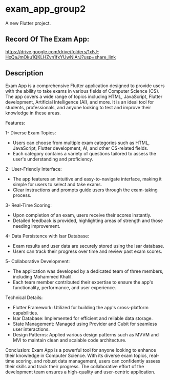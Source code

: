 # exam_app_group2

A new Flutter project.

## Record Of The Exam App:

https://drive.google.com/drive/folders/1xFJ-HxQaJmOku1QKLHZvn1fxYUwNlArJ?usp=share_link

## Description
Exam App is a comprehensive Flutter application designed to provide users with the ability to take exams in various fields of Computer Science (CS). The app covers a wide range of topics including HTML, JavaScript, Flutter development, Artificial Intelligence (AI), and more. It is an ideal tool for students, professionals, and anyone looking to test and improve their knowledge in these areas.

Features:

1- Diverse Exam Topics:
  - Users can choose from multiple exam categories such as HTML, JavaScript, Flutter development, AI, and other CS-related fields.
  - Each category contains a variety of questions tailored to assess the user's understanding and proficiency.

2- User-Friendly Interface:
  - The app features an intuitive and easy-to-navigate interface, making it simple for users to select and take exams.
  - Clear instructions and prompts guide users through the exam-taking process.

3- Real-Time Scoring:
  - Upon completion of an exam, users receive their scores instantly.
  - Detailed feedback is provided, highlighting areas of strength and those needing improvement.

4- Data Persistence with Isar Database:
  - Exam results and user data are securely stored using the Isar database.
  - Users can track their progress over time and review past exam scores.

5- Collaborative Development:
  - The application was developed by a dedicated team of three members, including Mohammed Khalil.
  - Each team member contributed their expertise to ensure the app's functionality, performance, and user experience.
  
Technical Details:
 - Flutter Framework: Utilized for building the app's cross-platform capabilities.
 - Isar Database: Implemented for efficient and reliable data storage.
 - State Management: Managed using Provider and Cubit for seamless user interactions.
 - Design Patterns: Applied various design patterns such as MVVM and MVI to maintain clean and scalable code architecture.

Conclusion: Exam App is a powerful tool for anyone looking to enhance their knowledge in Computer Science. With its diverse exam topics, real-time scoring, and robust data management, users can confidently assess their skills and track their progress. The collaborative effort of the development team ensures a high-quality and user-centric application.
